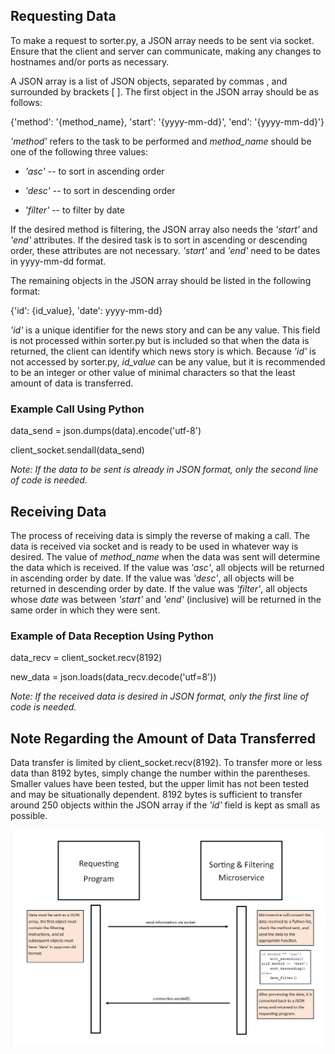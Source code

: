 ## Requesting Data

To make a request to sorter.py, a JSON array needs to be sent via
socket. Ensure that the client and server can communicate, making any
changes to hostnames and/or ports as necessary.

A JSON array is a list of JSON objects, separated by commas , and
surrounded by brackets \[ \]. The first object in the JSON array should
be as follows:

{'method': '{method_name}, 'start': '{yyyy-mm-dd}', 'end':
'{yyyy-mm-dd}'}

*'method'* refers to the task to be performed and *method_name* should
be one of the following three values:

- *'asc'* -- to sort in ascending order

- *'desc'* -- to sort in descending order

- *'filter'* -- to filter by date

If the desired method is filtering, the JSON array also needs the
*'start'* and *'end'* attributes. If the desired task is to sort in
ascending or descending order, these attributes are not necessary.
*'start'* and *'end'* need to be dates in yyyy-mm-dd format.

The remaining objects in the JSON array should be listed in the
following format:

{'id': {id_value}, 'date': yyyy-mm-dd}

*'id'* is a unique identifier for the news story and can be any value.
This field is not processed within sorter.py but is included so that
when the data is returned, the client can identify which news story is
which. Because *'id'* is not accessed by sorter.py, *id_value* can be
any value, but it is recommended to be an integer or other value of
minimal characters so that the least amount of data is transferred.

### Example Call Using Python

data_send = json.dumps(data).encode('utf-8')

client_socket.sendall(data_send)

*Note: If the data to be sent is already in JSON format, only the second
line of code is needed.*

## Receiving Data

The process of receiving data is simply the reverse of making a call.
The data is received via socket and is ready to be used in whatever way
is desired. The value of *method_name* when the data was sent will
determine the data which is received. If the value was *'asc'*, all
objects will be returned in ascending order by date. If the value was
*'desc'*, all objects will be returned in descending order by date. If
the value was *'filter'*, all objects whose *date* was between *'start'*
and *'end'* (inclusive) will be returned in the same order in which they
were sent.

### Example of Data Reception Using Python

data_recv = client_socket.recv(8192)

new_data = json.loads(data_recv.decode('utf=8'))

*Note: If the received data is desired in JSON format, only the first
line of code is needed.*

## Note Regarding the Amount of Data Transferred

Data transfer is limited by client_socket.recv(8192). To transfer more
or less data than 8192 bytes, simply change the number within the
parentheses. Smaller values have been tested, but the upper limit has
not been tested and may be situationally dependent. 8192 bytes is
sufficient to transfer around 250 objects within the JSON array if the
*'id'* field is kept as small as possible.

![alt text](UML.png "UML")

